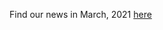 Find our news in March, 2021 [here](https://drive.google.com/file/d/1vOn4oxEEXednTCREaCumCh6tHR0R3qAg/view?usp=drive_link)
